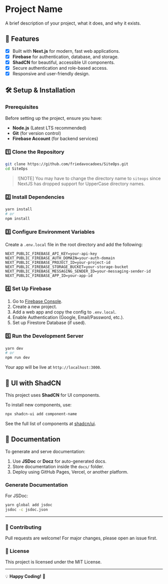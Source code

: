 # Project Name

A brief description of your project, what it does, and why it exists.

## 🚀 Features
- [x] Built with **Next.js** for modern, fast web applications.
- [x] **Firebase** for authentication, database, and storage.
- [x] **ShadCN** for beautiful, accessible UI components.
- [x] Secure authentication and role-based access.
- [x] Responsive and user-friendly design.

## 🛠️ Setup & Installation

### Prerequisites
Before setting up the project, ensure you have:
- **Node.js** (Latest LTS recommended)
- **Git** (for version control)
- **Firebase Account** (for backend services)

### 1️⃣ Clone the Repository
```sh
git clone https://github.com/friedavocadoes/SiteOps.git
cd SiteOps
```
>![NOTE]
>You may have to change the directory name to `siteops` since NextJS has dropped support for UpperCase directory names.

### 2️⃣ Install Dependencies
```sh
yarn install
# or
npm install
```

### 3️⃣ Configure Environment Variables
Create a `.env.local` file in the root directory and add the following:
```env
NEXT_PUBLIC_FIREBASE_API_KEY=your-api-key
NEXT_PUBLIC_FIREBASE_AUTH_DOMAIN=your-auth-domain
NEXT_PUBLIC_FIREBASE_PROJECT_ID=your-project-id
NEXT_PUBLIC_FIREBASE_STORAGE_BUCKET=your-storage-bucket
NEXT_PUBLIC_FIREBASE_MESSAGING_SENDER_ID=your-messaging-sender-id
NEXT_PUBLIC_FIREBASE_APP_ID=your-app-id
```

### 4️⃣ Set Up Firebase
1. Go to [Firebase Console](https://console.firebase.google.com/).
2. Create a new project.
3. Add a web app and copy the config to `.env.local`.
4. Enable Authentication (Google, Email/Password, etc.).
5. Set up Firestore Database (if used).

### 5️⃣ Run the Development Server
```sh
yarn dev
# or
npm run dev
```
Your app will be live at `http://localhost:3000`.

## 🎨 UI with ShadCN
This project uses **ShadCN** for UI components.

To install new components, use:
```sh
npx shadcn-ui add component-name
```

See the full list of components at [shadcn/ui](https://ui.shadcn.com/).

## 📜 Documentation
To generate and serve documentation:
1. Use **JSDoc** or **Docz** for auto-generated docs.
2. Store documentation inside the `docs/` folder.
3. Deploy using GitHub Pages, Vercel, or another platform.

### Generate Documentation
For JSDoc:
```sh
yarn global add jsdoc
jsdoc -c jsdoc.json
```


---

### 🤝 Contributing
Pull requests are welcome! For major changes, please open an issue first.

### 📄 License
This project is licensed under the MIT License.

---

💡 **Happy Coding!** 🎉
